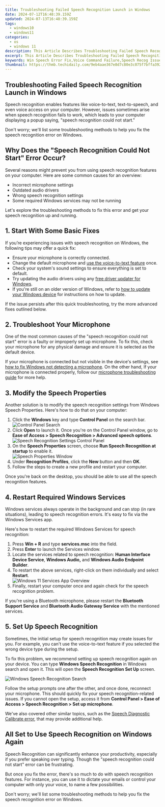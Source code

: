 ```yaml
---
title: Troubleshooting Failed Speech Recognition Launch in Windows
date: 2024-07-12T16:48:39.159Z
updated: 2024-07-13T16:48:39.159Z
tags:
  - windows10
  - windows11
categories:
  - os
  - windows 11
description: This Article Describes Troubleshooting Failed Speech Recognition Launch in Windows
excerpt: This Article Describes Troubleshooting Failed Speech Recognition Launch in Windows
keywords: Win Speech Error Fix,Voice Command Failure,Speech Recog Issues,Speech Launch Troubleshoot,Recognize Speech Windows,Resolve Audio Difficulty,Fixing Recognition Crashes
thumbnail: https://thmb.techidaily.com/9eb4aae367e8d7c80e3c075f7bffa3926b7f3e2ef755ab623092abbe72eca2c0.jpg
---
```


## Troubleshooting Failed Speech Recognition Launch in Windows

 Speech recognition enables features like voice-to-text, text-to-speech, and even voice access on your computer. However, issues sometimes arise when speech recognition fails to work, which leads to your computer displaying a popup saying, "speech recognition could not start."

 Don't worry; we'll list some troubleshooting methods to help you fix the speech recognition error on Windows.

## Why Does the "Speech Recognition Could Not Start" Error Occur?

 Several reasons might prevent you from using speech recognition features on your computer. Here are some common causes for an overview:

* Incorrect microphone settings
* Outdated audio drivers
* Wrong speech recognition settings
* Some required Windows services may not be running

 Let's explore the troubleshooting methods to fix this error and get your speech recognition up and running.

## 1\. Start With Some Basic Fixes

 If you’re experiencing issues with speech recognition on Windows, the following tips may offer a quick fix:

* Ensure your microphone is correctly connected.
* Change the default microphone and [use the voice-to-text feature](https://www.makeuseof.com/how-to-start-voice-typing-on-windows-11/) once.
* Check your system's sound settings to ensure everything is set to default.
* Try updating the audio drivers using any [free driver updater for Windows](https://www.makeuseof.com/windows-best-free-driver-updaters/).
* If you're still on an older version of Windows, refer to [how to update your Windows device](https://www.makeuseof.com/update-windows-manually/) for instructions on how to update.

 If the issue persists after this quick troubleshooting, try the more advanced fixes outlined below.

## 2\. Troubleshoot Your Microphone

 One of the most common causes of the "speech recognition could not start" error is a faulty or improperly set up microphone. To fix this, check your microphone for any physical damage and ensure it is selected as the default device.

 If your microphone is connected but not visible in the device's settings, see [how to fix Windows not detecting a microphone](https://www.makeuseof.com/windows-not-detecting-microphone/). On the other hand, If your microphone is connected properly, follow our [microphone troubleshooting guide](https://www.makeuseof.com/windows-11-microphone-not-working/) for more help.

## 3\. Modify the Speech Properties

 Another solution is to modify the speech recognition settings from Windows Speech Properties. Here's how to do that on your computer:

1. Click the **Windows** key and type **Control Panel** on the search bar.  
![Control Panel Search](https://static1.makeuseofimages.com/wordpress/wp-content/uploads/2023/07/control-panel-search.jpg)
2. Click **Open** to launch it. Once you're on the Control Panel window, go to **Ease of Access > Speech Recognition > Advanced speech options**.  
![Speech Recognition Settings Control Panel](https://static1.makeuseofimages.com/wordpress/wp-content/uploads/2023/07/speech-recognition-settings-control-panel.jpg)
3. On the **Speech Properties** screen, choose **Run Speech Recognition at startup** to enable it.  
![Speech Properties Window](https://static1.makeuseofimages.com/wordpress/wp-content/uploads/2023/07/speech-properties-window.jpg)
4. Under **Recognition Profiles**, click the **New** button and then **OK**.
5. Follow the steps to create a new profile and restart your computer.

 Once you're back on the desktop, you should be able to use all the speech recognition features.

## 4\. Restart Required Windows Services

 Windows services always operate in the background and can stop (in rare situations), leading to speech recognition errors. It's easy to fix via the Windows Services app.

 Here's how to restart the required Windows Services for speech recognition:

1. Press **Win + R** and type **services.msc** into the field.
2. Press **Enter** to launch the Services window.
3. Locate the services related to speech recognition: **Human Interface Device Service**, **Windows Audio,** and **Windows Audio Endpoint Builder**.
4. To restart the above services, right-click on them individually and select **Restart**.  
![Windows 11 Services App Overview](https://static1.makeuseofimages.com/wordpress/wp-content/uploads/2023/07/windows-11-services-app-overview.jpg)
5. Finally, restart your computer once and again check for the speech recognition problem.

 If you're using a Bluetooth microphone, please restart the **Bluetooth Support Service** and **Bluetooth Audio Gateway Service** with the mentioned services.

## 5\. Set Up Speech Recognition

 Sometimes, the initial setup for speech recognition may create issues for you. For example, you can't use the voice-to-text feature if you selected the wrong device type during the setup.

 To fix this problem, we recommend setting up speech recognition again on your device. You can type **Windows Speech Recognition** in Windows search and open it. This will open the **Speech Recognition Set Up** screen.

![Windows Speech Recognition Search](https://static1.makeuseofimages.com/wordpress/wp-content/uploads/2023/07/windows-speech-recognition-search.jpg)

 Follow the setup prompts one after the other, and once done, reconnect your microphone. This should quickly fix your speech recognition-related issues. If you cannot open the setup, access it from **Control Panel > Ease of Access > Speech Recognition > Set up microphone**.

 We've also covered other similar topics, such as the [Speech Diagnostic Calibrate error](https://www.makeuseof.com/fix-speech-diagnostic-calibrate-error-windows-11/), that may provide additional help.

## All Set to Use Speech Recognition on Windows Again

 Speech Recognition can significantly enhance your productivity, especially if you prefer speaking over typing. Though the "speech recognition could not start" error can be frustrating.

 But once you fix the error, there's so much to do with speech recognition features. For instance, you can use it to dictate your emails or control your computer with only your voice, to name a few possibilities.

 Don't worry; we'll list some troubleshooting methods to help you fix the speech recognition error on Windows.



<ins class="adsbygoogle"
      style="display:block"
      data-ad-client="ca-pub-7571918770474297"
      data-ad-slot="8358498916"
      data-ad-format="auto"
      data-full-width-responsive="true"></ins>

